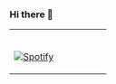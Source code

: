 ### Hi there 👋


<table width="100%"> 
  <tr>
  <td width="50%">
      
&nbsp; <br> [![Spotify](https://persico-dev.vercel.app/api/spotify)](https://open.spotify.com/user/persicodev)

</td>
